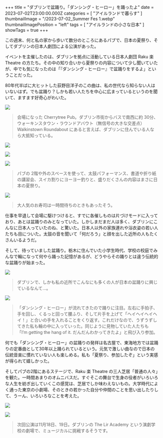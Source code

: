 +++
title = "ダブリンで盆踊り。「ダンシング・ヒーロー」を踊ったよ"
date = 2023-07-02T23:00:00.000Z
categories = [ "アイルランドで暮らす" ]
thumbnailImage = "/2023-07-02_Summer Fes 1.webp"
thumbnailImagePosition = "left"
tags = [ "アイルランドの小さな日本" ]
showTags = true
+++

この週末、何と私の家から歩いて数分のところにあるパブで、日本の夏祭り、そしてダブリンの日本人劇団による公演があった。

<!--more-->

イベントを主催したのは、ダブリンを拠点に活動している日本人劇団 Raku 楽 Theatre の方たち。その中の知り合いから夏祭りの内容について少し聞いていたが、中でも気になったのは「『ダンシング・ヒーロー』で盆踊りをするよ」ということだった。

80年代半ばに大ヒットした荻野目洋子のこの曲は、私の世代なら知らない人はいないはず。でも盆踊り？しかも若い人たちを中心に広まっているというのを聞いて、ますます好奇心がわいた。

![](</2023-07-02_Summer Fes 6.webp>)

> 会場になった Cherrytree Pub。ダブリン市街からバスで南西に約 30分、ウォーキンスタウン・ラウンドアバウト（無信号の大きな交差点）Walkinstown Roundabout にあると言えば、ダブリンに住んでいる人なら大抵知っている。

![](</2023-07-02_Summer Fes 1.webp>)

![](</2023-07-02_Summer Fes 2.webp>)

![](</2023-07-02_Summer Fes.webp>)

> パブの 2階や外のスペースを使って、太鼓パフォーマンス、書道や折り紙の講習会、スイカ割りにヨーヨー釣りと、盛りだくさんの内容はまさに日本の夏祭り。

![](</2023-07-02_Summer Fes 5.webp>)

> 大人気のお寿司は一時間待ちのときもあったそう。

仕事を早退して会場に駆けつけると、すでに各催しものは片づけモードに入っており、あとは盆踊りのみとなっていた。しかしまだまだ人は多く、ダブリンにこんなに日本人っていたのね、と驚いた。日本人以外の家族連れや浴衣姿の若い人たちも目についた。太鼓の音を聞いて「何だろう」と顔を出した近所の人もたくさんいるようだ。

そして、待っていました盆踊り。栃木に住んでいた小学生時代、学校の校庭でみんなで輪になって何やら踊った記憶があるが、どうやらその踊りとは違う伝統的な盆踊りが始まった。

![](</2023-07-02_Summer Fes 4.webp>)

> ダブリンで、しかも私の近所でこんなにも多くの人が日本の盆踊りに興じているなんて...。

![](</2023-07-02_Summer Fes 3.webp>)

> 「ダンシング・ヒーロー」が流れてきたので踊りに注目。左右に手拍子、手を回し、くるっと回って腰ふり、そして片手を上げて「ヘイヘイヘイヘイ！」と合いの手を入れることをくり返す。これだけなので、うずうずしてきた私も輪の中に入っていった。同じように見物していた人たちも「I’m getting the hang of it. だんだんわかってきたよ」と飛び入り参加。

何でも「ダンシング・ヒーロー」の盆踊りの発祥は名古屋で、東海地方では盆踊りの定番曲として30年以上踊られているという。元気で激しい曲なので日本の伝統音楽に慣れていない人も楽しめる。私も「夏祭り、参加したぞ」という実感が得られて嬉しかった。

そしてパブの2階にあるステージで、Raku 楽 Theatre の三人芝居「普通の人々」を観た。一時間あまりのオムニバスだ。すぐそこの舞台で生身の役者がいろいろな人生を紡ぎ出していくこの感覚は、芝居でしか味わえないもの。大学時代によく通った東京の小劇場、そのときの若かった自分や仲間のことを思い出したりして、うーん、いろいろなことを考えた。

![](/2023-07-02_Raku.webp)

![](/2023-07-02_Raku-1.webp)

> 次回公演は11月18日、19日。ダブリンの The Lir Academy という演劇学校の劇場で、ミュージカルに挑戦するそうです。
